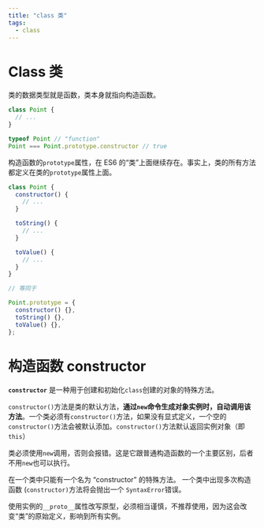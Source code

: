 ```yaml
---
title: "class 类"
tags: 
  - class
---
```


# Class 类

类的数据类型就是函数，类本身就指向构造函数。

```js
class Point {
  // ...
}

typeof Point // "function"
Point === Point.prototype.constructor // true
```

构造函数的`prototype`属性，在 ES6 的“类”上面继续存在。事实上，类的所有方法都定义在类的`prototype`属性上面。

```js
class Point {
  constructor() {
    // ...
  }

  toString() {
    // ...
  }

  toValue() {
    // ...
  }
}

// 等同于

Point.prototype = {
  constructor() {},
  toString() {},
  toValue() {},
};
```

# 构造函数 constructor

**`constructor`** 是一种用于创建和初始化`class`创建的对象的特殊方法。

`constructor()`方法是类的默认方法，**通过`new`命令生成对象实例时，自动调用该方法**。一个类必须有`constructor()`方法，如果没有显式定义，一个空的`constructor()`方法会被默认添加。`constructor()`方法默认返回实例对象（即`this`）

类必须使用`new`调用，否则会报错。这是它跟普通构造函数的一个主要区别，后者不用`new`也可以执行。

在一个类中只能有一个名为 “constructor” 的特殊方法。 一个类中出现多次构造函数 (`constructor)`方法将会抛出一个 `SyntaxError`错误。

使用实例的`__proto__`属性改写原型，必须相当谨慎，不推荐使用，因为这会改变“类”的原始定义，影响到所有实例。